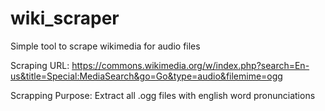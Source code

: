 # wiki_scraper
Simple tool to scrape wikimedia for audio files

Scraping URL: https://commons.wikimedia.org/w/index.php?search=En-us&title=Special:MediaSearch&go=Go&type=audio&filemime=ogg

Scrapping Purpose: Extract all .ogg files with english word pronunciations

